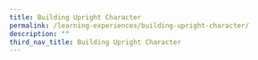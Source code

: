 ```yaml
---
title: Building Upright Character
permalink: /learning-experiences/building-upright-character/
description: ""
third_nav_title: Building Upright Character
---
```

